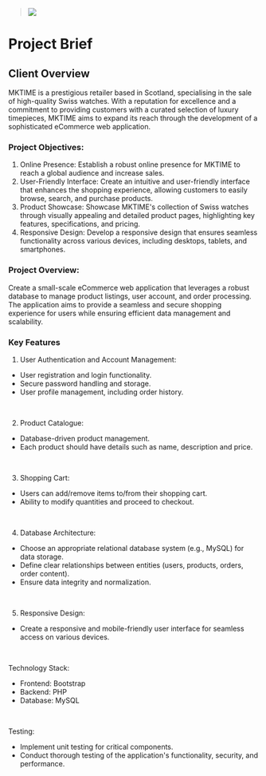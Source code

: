 ><img src="https://github.com/sarahsbtn/readMeResources/blob/main/logo.png">

# Project Brief 

## Client Overview 

MKTIME is a prestigious retailer based in Scotland, specialising in the sale of high-quality Swiss watches. With a reputation for excellence and a commitment to providing customers with a curated selection of luxury timepieces, MKTIME aims to expand its reach through the development of a sophisticated eCommerce web application.
 
### Project Objectives:
1.	Online Presence: Establish a robust online presence for MKTIME to reach a global audience and increase sales.
2.	User-Friendly Interface: Create an intuitive and user-friendly interface that enhances the shopping experience, allowing customers to easily browse, search, and purchase products.
3.	Product Showcase: Showcase MKTIME's collection of Swiss watches through visually appealing and detailed product pages, highlighting key features, specifications, and pricing.
4.	Responsive Design: Develop a responsive design that ensures seamless functionality across various devices, including desktops, tablets, and smartphones.
 
### Project Overview:
Create a small-scale eCommerce web application that leverages a robust database to manage product listings, user account, and order processing. The application aims to provide a seamless and secure shopping experience for users while ensuring efficient data management and scalability.

### Key Features
1.	User Authentication and Account Management:
* User registration and login functionality.
* Secure password handling and storage.
* User profile management, including order history.
<br/>      

2.	Product Catalogue:
*	Database-driven product management.
*	Each product should have details such as name, description and price.     
<br/>

3.	Shopping Cart:
*	Users can add/remove items to/from their shopping cart.
*	Ability to modify quantities and proceed to checkout.     
<br/>

4.	Database Architecture:
*	Choose an appropriate relational database system (e.g., MySQL) for data storage.
*	Define clear relationships between entities (users, products, orders, order content).
*	Ensure data integrity and normalization.     
<br/>

5.	Responsive Design:
*	Create a responsive and mobile-friendly user interface for seamless access on various devices.     
<br/>

Technology Stack:
*	Frontend: Bootstrap
*	Backend: PHP
*	Database: MySQL
<br/>

Testing:
* Implement unit testing for critical components.
*	Conduct thorough testing of the application's functionality, security, and performance.
